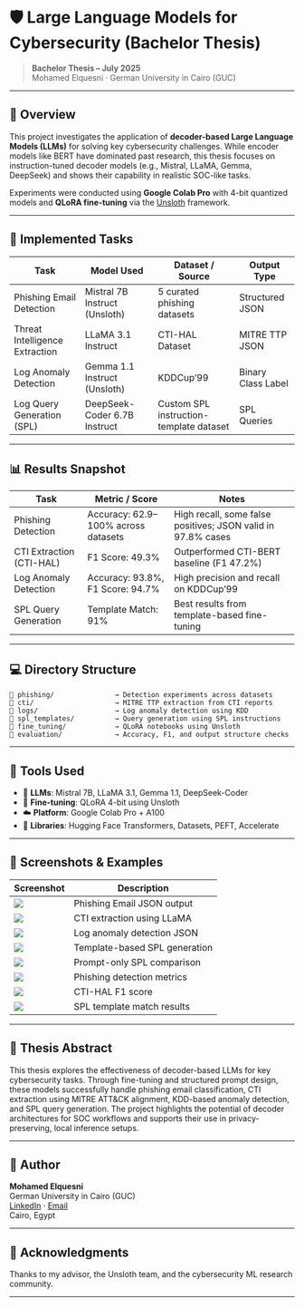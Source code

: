 # 🛡️ Large Language Models for Cybersecurity (Bachelor Thesis)

> **Bachelor Thesis – July 2025**  
> Mohamed Elquesni · German University in Cairo (GUC)

---

## 📌 Overview

This project investigates the application of **decoder-based Large Language Models (LLMs)** for solving key cybersecurity challenges. While encoder models like BERT have dominated past research, this thesis focuses on instruction-tuned decoder models (e.g., Mistral, LLaMA, Gemma, DeepSeek) and shows their capability in realistic SOC-like tasks.

Experiments were conducted using **Google Colab Pro** with 4-bit quantized models and **QLoRA fine-tuning** via the [Unsloth](https://github.com/unslothai/unsloth) framework.

---

## 🔐 Implemented Tasks

| Task                            | Model Used                           | Dataset / Source                           | Output Type         |
|---------------------------------|--------------------------------------|--------------------------------------------|---------------------|
| Phishing Email Detection        | Mistral 7B Instruct (Unsloth)        | 5 curated phishing datasets                | Structured JSON     |
| Threat Intelligence Extraction  | LLaMA 3.1 Instruct                   | CTI-HAL Dataset                             | MITRE TTP JSON      |
| Log Anomaly Detection           | Gemma 1.1 Instruct (Unsloth)         | KDDCup’99                                   | Binary Class Label  |
| Log Query Generation (SPL)      | DeepSeek-Coder 6.7B Instruct         | Custom SPL instruction-template dataset     | SPL Queries         |

---

## 📊 Results Snapshot

| Task                      | Metric / Score                         | Notes                                                        |
|--------------------------|----------------------------------------|--------------------------------------------------------------|
| Phishing Detection       | Accuracy: 62.9–100% across datasets     | High recall, some false positives; JSON valid in 97.8% cases |
| CTI Extraction (CTI-HAL) | F1 Score: 49.3%                         | Outperformed CTI-BERT baseline (F1 47.2%)                    |
| Log Anomaly Detection    | Accuracy: 93.8%, F1 Score: 94.7%        | High precision and recall on KDDCup’99                       |
| SPL Query Generation     | Template Match: 91%                     | Best results from template-based fine-tuning                 |

---

## 💻 Directory Structure

```
📁 phishing/               → Detection experiments across datasets  
📁 cti/                    → MITRE TTP extraction from CTI reports  
📁 logs/                   → Log anomaly detection using KDD  
📁 spl_templates/          → Query generation using SPL instructions  
📁 fine_tuning/            → QLoRA notebooks using Unsloth  
📁 evaluation/             → Accuracy, F1, and output structure checks  
```

---

## 🧪 Tools Used

- 🧠 **LLMs**: Mistral 7B, LLaMA 3.1, Gemma 1.1, DeepSeek-Coder  
- 🔧 **Fine-tuning**: QLoRA 4-bit using Unsloth  
- ☁️ **Platform**: Google Colab Pro + A100  
- 🧰 **Libraries**: Hugging Face Transformers, Datasets, PEFT, Accelerate

---

## 📸 Screenshots & Examples

| Screenshot | Description |
|-----------|-------------|
| ![](https://github.com/MohamedElquesni/Large-Language-Models-for-Cybersecurity/raw/main/snapshots/screenshot-1.png) | Phishing Email JSON output |
| ![](https://github.com/MohamedElquesni/Large-Language-Models-for-Cybersecurity/raw/main/snapshots/screenshot-2.png) | CTI extraction using LLaMA |
| ![](https://github.com/MohamedElquesni/Large-Language-Models-for-Cybersecurity/raw/main/snapshots/screenshot-3.png) | Log anomaly detection JSON |
| ![](https://github.com/MohamedElquesni/Large-Language-Models-for-Cybersecurity/raw/main/snapshots/screenshot-4.png) | Template-based SPL generation |
| ![](https://github.com/MohamedElquesni/Large-Language-Models-for-Cybersecurity/raw/main/snapshots/screenshot-5.png) | Prompt-only SPL comparison |
| ![](https://github.com/MohamedElquesni/Large-Language-Models-for-Cybersecurity/raw/main/snapshots/screenshot-6.png) | Phishing detection metrics |
| ![](https://github.com/MohamedElquesni/Large-Language-Models-for-Cybersecurity/raw/main/snapshots/screenshot-7.png) | CTI-HAL F1 score |
| ![](https://github.com/MohamedElquesni/Large-Language-Models-for-Cybersecurity/raw/main/snapshots/screenshot-8.png) | SPL template match results |

---

## 📘 Thesis Abstract

This thesis explores the effectiveness of decoder-based LLMs for key cybersecurity tasks. Through fine-tuning and structured prompt design, these models successfully handle phishing email classification, CTI extraction using MITRE ATT&CK alignment, KDD-based anomaly detection, and SPL query generation. The project highlights the potential of decoder architectures for SOC workflows and supports their use in privacy-preserving, local inference setups.

---

## 🧠 Author

**Mohamed Elquesni**  
German University in Cairo (GUC)  
[LinkedIn](https://www.linkedin.com/in/mohamedelquesni) · [Email](mailto:mohamedelquesni@outlook.com)  
Cairo, Egypt  

---

## 🏁 Acknowledgments

Thanks to my advisor, the Unsloth team, and the cybersecurity ML research community.

---
